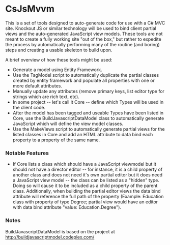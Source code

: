 CsJsMvvm
========

This is a set of tools designed to auto-generate code for use with a C# MVC site. Knockout JS or similar technology will be used to bind client partial views and the auto-generated JavaScript view models. These tools are not meant to create a fully working site "out of the box," but rather to expedite the process by automatically performing many of the routine (and boring) steps and creating a usable skeleton to build upon.

A brief overview of how these tools might be used:

- Generate a model using Entity Framework.
- Use the TagModel script to automatically duplicate the partial classes created by entity framework and populate all properties with one or more default attributes.
- Manually update any attributes (remove primary keys, list editor type for strings which are rich text, etc).
- In some project -- let's call it Core -- define which Types will be used in the client code.
- After the model has been tagged and useable Types have been listed in Core, use the BuildJavascriptDataModel class to automatically generate JavaScript which will define the view model classes.
- Use the MakeViews script to automatically generate partial views for the listed classes in Core and add an HTML attribute to data bind each property to a property of the same name.

### Notable Features

- If Core lists a class which should have a JavaScript viewmodel but it should not have a director editor -- for instance, it is a child property of another class and does not need it's own partial editor but it does need a JavaScript view model -- the class can be listed as a "hidden" type. Doing so will cause it to be included as a child property of the parent class. Additionally, when building the partial editor views the data bind attribute will reference the full path of the property (Example: Education class with property of type Degree; partial view would have an editor with data bind attribute "value: Education.Degree").  

### Notes

BuildJavascriptDataModel is based on the project at http://buildjavascriptmodel.codeplex.com/
